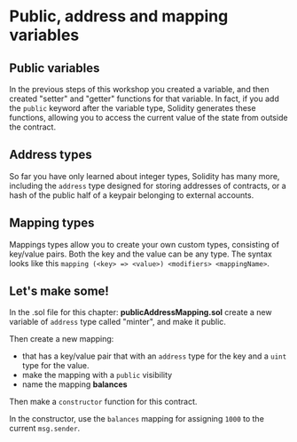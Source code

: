 # Public, address and mapping variables

## Public variables

In the previous steps of this workshop you created a variable, and then created "setter" and "getter" functions for that variable. In fact, if you add the `public` keyword after the variable type, Solidity generates these functions, allowing you to access the current value of the state from outside the contract.

## Address types

So far you have only learned about integer types, Solidity has many more, including the `address` type designed for storing addresses of contracts, or a hash of the public half of a keypair belonging to external accounts.

## Mapping types

Mappings types allow you to create your own custom types, consisting of key/value pairs. Both the key and the value can be any type. The syntax looks like this `mapping (<key> => <value>) <modifiers> <mappingName>`.

## Let's make some!

In the .sol file for this chapter: **publicAddressMapping.sol** create a new variable of `address` type called "minter", and make it public.

Then create a new mapping:
-  that has a key/value pair that with an `address` type for the key and a `uint` type for the value. 
- make the mapping with a `public` visibility
- name the mapping **balances**

Then make a `constructor` function for this contract. 

In the constructor, use the `balances` mapping for assigning `1000` to the current `msg.sender`.
